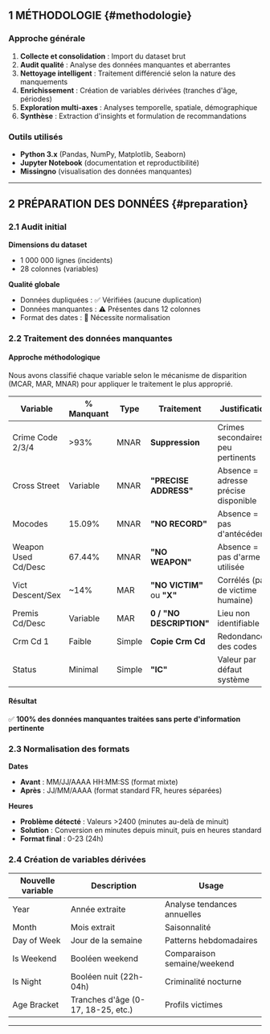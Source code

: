 ## 1 MÉTHODOLOGIE {#methodologie}

### Approche générale
1. **Collecte et consolidation** : Import du dataset brut
2. **Audit qualité** : Analyse des données manquantes et aberrantes
3. **Nettoyage intelligent** : Traitement différencié selon la nature des manquements
4. **Enrichissement** : Création de variables dérivées (tranches d'âge, périodes)
5. **Exploration multi-axes** : Analyses temporelle, spatiale, démographique
6. **Synthèse** : Extraction d'insights et formulation de recommandations

### Outils utilisés
- **Python 3.x** (Pandas, NumPy, Matplotlib, Seaborn)
- **Jupyter Notebook** (documentation et reproductibilité)
- **Missingno** (visualisation des données manquantes)

---

## 2 PRÉPARATION DES DONNÉES {#preparation}

### 2.1 Audit initial

**Dimensions du dataset**
- 1 000 000 lignes (incidents)
- 28 colonnes (variables)

**Qualité globale**
- Données dupliquées : ✅ Vérifiées (aucune duplication)
- Données manquantes : ⚠️ Présentes dans 12 colonnes
- Format des dates : 🔧 Nécessite normalisation

### 2.2 Traitement des données manquantes

#### Approche méthodologique
Nous avons classifié chaque variable selon le mécanisme de disparition (MCAR, MAR, MNAR) pour appliquer le traitement le plus approprié.

| Variable | % Manquant | Type | Traitement | Justification |
|----------|-----------|------|------------|---------------|
| Crime Code 2/3/4 | >93% | MNAR | **Suppression** | Crimes secondaires peu pertinents |
| Cross Street | Variable | MNAR | **"PRECISE ADDRESS"** | Absence = adresse précise disponible |
| Mocodes | 15.09% | MNAR | **"NO RECORD"** | Absence = pas d'antécédents |
| Weapon Used Cd/Desc | 67.44% | MNAR | **"NO WEAPON"** | Absence = pas d'arme utilisée |
| Vict Descent/Sex | ~14% | MAR | **"NO VICTIM"** ou **"X"** | Corrélés (pas de victime humaine) |
| Premis Cd/Desc | Variable | MAR | **0 / "NO DESCRIPTION"** | Lieu non identifiable |
| Crm Cd 1 | Faible | Simple | **Copie Crm Cd** | Redondance des codes |
| Status | Minimal | Simple | **"IC"** | Valeur par défaut système |

#### Résultat
✅ **100% des données manquantes traitées sans perte d'information pertinente**

### 2.3 Normalisation des formats

**Dates**
- **Avant** : MM/JJ/AAAA HH:MM:SS (format mixte)
- **Après** : JJ/MM/AAAA (format standard FR, heures séparées)

**Heures**
- **Problème détecté** : Valeurs >2400 (minutes au-delà de minuit)
- **Solution** : Conversion en minutes depuis minuit, puis en heures standard
- **Format final** : 0-23 (24h)

### 2.4 Création de variables dérivées

| Nouvelle variable | Description | Usage |
|-------------------|-------------|-------|
| Year | Année extraite | Analyse tendances annuelles |
| Month | Mois extrait | Saisonnalité |
| Day of Week | Jour de la semaine | Patterns hebdomadaires |
| Is Weekend | Booléen weekend | Comparaison semaine/weekend |
| Is Night | Booléen nuit (22h-04h) | Criminalité nocturne |
| Age Bracket | Tranches d'âge (0-17, 18-25, etc.) | Profils victimes |

---